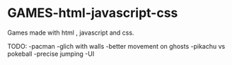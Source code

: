 # GAMES-html-javascript-css
Games made with html , javascript and css.

TODO:
-pacman
 -glich with walls
 -better movement on ghosts
-pikachu vs pokeball
 -precise jumping
 -UI
